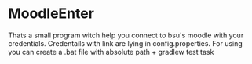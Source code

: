 # MoodleEnter
Thats a small program witch help you connect to bsu's moodle with your credentials.
Credentails with link are lying in config.properties.
For using you can create a .bat file with absolute path + gradlew test task 
